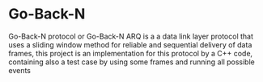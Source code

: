 # Go-Back-N
Go-Back-N protocol or Go-Back-N ARQ is a a data link layer protocol that uses a sliding window method for reliable and sequential delivery
of data frames, this project is an implementation for this protocol by a C++ code, containing also a test case by using some frames and
running all possible events
